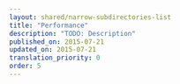 ```yaml
---
layout: shared/narrow-subdirectories-list
title: "Performance"
description: "TODO: Description"
published_on: 2015-07-21
updated_on: 2015-07-21
translation_priority: 0
order: 5
---
```

